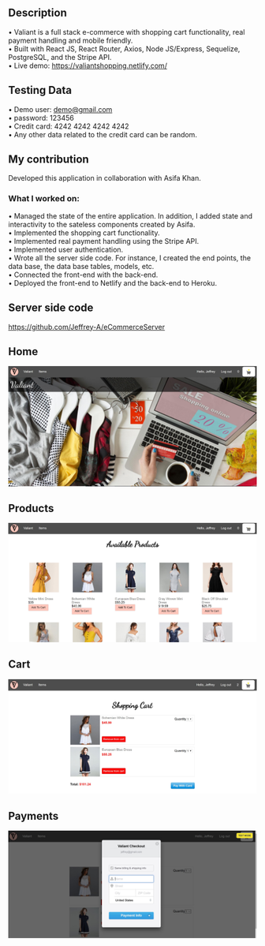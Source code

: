 ## Description 
•	Valiant is a full stack e-commerce with shopping cart functionality, real payment handling and mobile friendly.  
•	Built with React JS, React Router, Axios, Node JS/Express, Sequelize, PostgreSQL, and the Stripe API.  
•	Live demo: https://valiantshopping.netlify.com/  

## Testing Data
• Demo user: demo@gmail.com  
• password: 123456  
• Credit card: 4242 4242 4242 4242  
• Any other data related to the credit card can be random. 
## My contribution 
Developed this application in collaboration with Asifa Khan.  

### What I worked on:  
•  Managed the state of the entire application. In addition, I added state and interactivity to the sateless components created by Asifa.  
•  Implemented the shopping cart functionality.  
•  Implemented real payment handling using the Stripe API.  
•  Implemented user authentication.  
•  Wrote all the server side code. For instance, I created the end points, the data base, the data base tables, models, etc.    
•  Connected the front-end with the back-end.   
•  Deployed the front-end to Netlify and the back-end to Heroku.

## Server side code
https://github.com/Jeffrey-A/eCommerceServer  

## Home 
<img src="previewImages/home.JPG" width="600" />  

## Products
<img src="previewImages/products.JPG" width="600" />  

## Cart
<img src="previewImages/cart.JPG" width="600" />

## Payments
<img src="previewImages/payments.JPG" width="600" />



